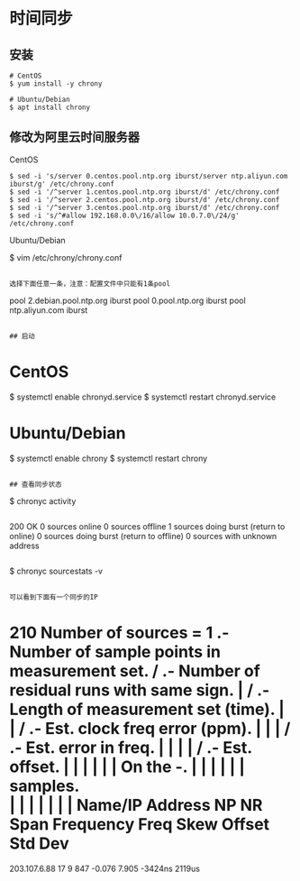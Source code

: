 # 时间同步

## 安装

```
# CentOS
$ yum install -y chrony

# Ubuntu/Debian
$ apt install chrony
```

## 修改为阿里云时间服务器

CentOS
```
$ sed -i 's/server 0.centos.pool.ntp.org iburst/server ntp.aliyun.com iburst/g' /etc/chrony.conf
$ sed -i '/^server 1.centos.pool.ntp.org iburst/d' /etc/chrony.conf
$ sed -i '/^server 2.centos.pool.ntp.org iburst/d' /etc/chrony.conf
$ sed -i '/^server 3.centos.pool.ntp.org iburst/d' /etc/chrony.conf
$ sed -i 's/^#allow 192.168.0.0\/16/allow 10.0.7.0\/24/g' /etc/chrony.conf
```

Ubuntu/Debian

$ vim /etc/chrony/chrony.conf
```

选择下面任意一条，注意：配置文件中只能有1条pool
```
pool 2.debian.pool.ntp.org iburst
pool 0.pool.ntp.org iburst
pool ntp.aliyun.com iburst
```

## 启动

```
# CentOS
$ systemctl enable chronyd.service
$ systemctl restart chronyd.service

# Ubuntu/Debian
$ systemctl enable chrony
$ systemctl restart chrony
```

## 查看同步状态

```
$ chronyc activity
```

```
200 OK
0 sources online
0 sources offline
1 sources doing burst (return to online)
0 sources doing burst (return to offline)
0 sources with unknown address
```

```
$ chronyc sourcestats -v
```

可以看到下面有一个同步的IP

```
210 Number of sources = 1
                             .- Number of sample points in measurement set.
                            /    .- Number of residual runs with same sign.
                           |    /    .- Length of measurement set (time).
                           |   |    /      .- Est. clock freq error (ppm).
                           |   |   |      /           .- Est. error in freq.
                           |   |   |     |           /         .- Est. offset.
                           |   |   |     |          |          |   On the -.
                           |   |   |     |          |          |   samples. \
                           |   |   |     |          |          |             |
Name/IP Address            NP  NR  Span  Frequency  Freq Skew  Offset  Std Dev
==============================================================================
203.107.6.88               17   9   847     -0.076      7.905  -3424ns  2119us
```

```

```